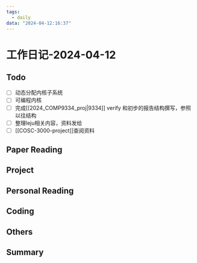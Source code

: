 ```yaml
---
tags:
  - daily
data: "2024-04-12:16:37"
---
```

# 工作日记-2024-04-12
## Todo
- [ ] 动态分配内核子系统
- [ ] 可编程内核
- [ ] 完成[[2024_COMP9334_proj|9334]] verify 和初步的报告结构撰写，参照以往结构
- [ ] 整理leju相关内容，资料发给
- [ ] [[COSC-3000-project]]查阅资料
## Paper Reading
## Project
## Personal Reading
## Coding
## Others
## Summary
